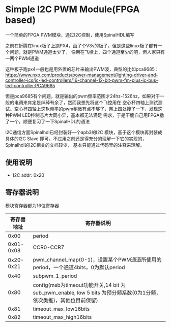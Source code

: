 Simple I2C PWM Module(FPGA based)
============

一个简单的FPGA PWM模块，通过I2C控制，使用SpinalHDL编写

之前在折腾在linux板子上跑PX4，画了个V3s的板子，但是这些linux板子都有一个问题，就是PWM通道太少了，
像用在飞控上，四个通道至少的吧，但人家只有一两个PWM通道

这种板子跑px4一般也是用外置的芯片来输出PWM波，典型的比如pca9685：https://www.nxp.com/products/power-management/lighting-driver-and-controller-ics/ic-led-controllers/16-channel-12-bit-pwm-fm-plus-ic-bus-led-controller:PCA9685

但是pca9685有个问题，就是输出的pwm频率范围才24hz-1526hz，如果对于一般的电调来肯定是绰绰有余了，然而我想先将这个飞控用在
空心杯四轴上测试测试。空心杯四轴上这1k频率的pwm稍微有点不够了，网上四处搜了一下，发现这种PWM LED控制芯片大同小异，基本都无法满足
需求，于是干脆自己用FPGA撸了一个，顺便复习了一下SpinalHDL的语法

I2C通信方面Spinalhdl已经封装好一个apb3的I2C 模块，基于这个模块再封装成具体的I2C Slave 即可。不过用之前还是得充分的理解一下它的实现的，Spinalhdl的I2C相关的文档较少，
基本只能通过代码里的注释来理解。


## 使用说明
- I2C addr: 0x20

## 寄存器说明

模块寄存器都为16位寄存器

| 寄存器地址 | 寄存器说明                                                                                   |
|-------|-----------------------------------------------------------------------------------------|
| 0x00  | period                                                                                  |
| 0x01-0x08 | CCR0-CCR7                                                                               |
| 0x20-0x21 | pwm_channel_map(0-1)，设置某个PWM通道所使用的period，一个通道4bits，0为默认period                           |
| 0x40  | subpwm_1_period                                                                         |
| 0x80  | config(msb为timeout功能开关,14 bit 为 sub_pwm_enable, low 5 bits 为预分频系数(0为1分频， 依次类推)，其他位目前保留) | 
| 0x81  | timeout_max_low16bits                                                                   |
| 0x82  | timeout_max_high16bits                                                                  |



